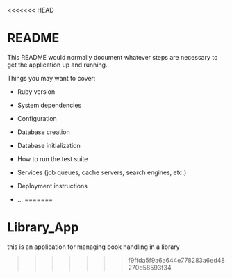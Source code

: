 <<<<<<< HEAD
# README

This README would normally document whatever steps are necessary to get the
application up and running.

Things you may want to cover:

* Ruby version

* System dependencies

* Configuration

* Database creation

* Database initialization

* How to run the test suite

* Services (job queues, cache servers, search engines, etc.)

* Deployment instructions

* ...
=======
# Library_App
this is an application for managing book handling in a library
>>>>>>> f9ffda5f9a6a644e778283a6ed48270d58593f34
